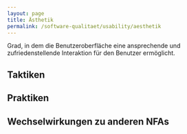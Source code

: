 ```yaml
---
layout: page
title: Ästhetik
permalink: /software-qualitaet/usability/aesthetik
---
```


Grad, in dem die Benutzeroberfläche eine ansprechende und zufriedenstellende Interaktion für den Benutzer ermöglicht.

## Taktiken

## Praktiken

## Wechselwirkungen zu anderen NFAs
